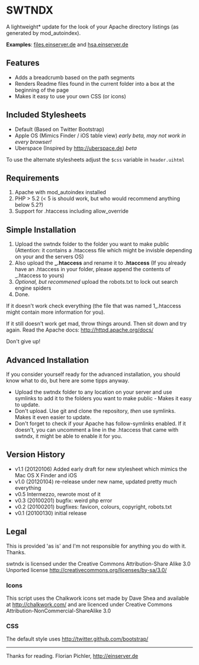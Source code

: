 SWTNDX
======

A lightweight* update for the look of your Apache directory listings (as 
generated by mod_autoindex).

**Examples**: [files.einserver.de](http://files.einserver.de) and [hsa.einserver.de](http://hsa.einserver.de/)



Features
--------

- Adds a breadcrumb based on the path segments
- Renders Readme files found in the current folder into a box at the beginning of the page
- Makes it easy to use your own CSS (or icons)



Included Stylesheets
--------------------

- Default (Based on Twitter Bootstrap)
- Apple OS (Mimics Finder / iOS table view) *early beta, may not work in every browser!*
- Uberspace (Inspired by <http://uberspace.de>) *beta*

To use the alternate stylesheets adjust the <code>$css</code> variable in <code>header.uihtml</code>



Requirements
------------

1. Apache with mod_autoindex installed
2. PHP > 5.2 (< 5 is should work, but who would recommend anything below 5.2?)
3. Support for .htaccess including allow_override



Simple Installation
-------------------

1. Upload the swtndx folder to the folder you want to make public (Attention: it contains a .htaccess file which might be invisble depending on your and the servers OS)
2. Also upload the **_.htaccess** and rename it to **.htaccess** (If you already have an .htaccess in your folder, please append the contents of _.htaccess to yours)
3. *Optional, but recommened* upload the robots.txt to lock out search engine spiders
4. Done.

If it doesn't work check everything (the file that was named 1_.htaccess might contain more information for you). 

If it still doesn't work get mad, throw things around. Then sit down and try again. Read the Apache docs: http://httpd.apache.org/docs/ 

Don't give up!



Advanced Installation
--------------------

If you consider yourself ready for the advanced installation, you should know what to do, but here are some tipps anyway.

- Upload the swtndx folder to any location on your server and use symlinks to add it to the folders you want to make public - Makes it easy to update.
- Don't upload. Use git and clone the repository, *then* use symlinks. Makes it even easier to update.
- Don't forget to check if your Apache has follow-symlinks enabled. If it doesn't, you can uncomment a line in the .htaccess that came with swtndx, it might be able to enable it for you.



Version History
---------------

* v1.1 (20120106) Added early draft for new stylesheet which mimics the Mac OS X Finder and iOS
* v1.0 (20120104) re-release under new name, updated pretty much everything
* v0.5 Intermezzo, rewrote most of it
* v0.3 (20100201) bugfix: weird php error
* v0.2 (20100201) bugfixes: favicon, colours, copyright, robots.txt
* v0.1 (20100130) initial release



Legal
-----

This is provided 'as is' and I'm not responsible for anything you do with it. 
Thanks.

swtndx is licensed under the Creative Commons Attribution-Share Alike 3.0 Unported license http://creativecommons.org/licenses/by-sa/3.0/

### Icons 

This script uses the Chalkwork icons set made by Dave Shea and available at http://chalkwork.com/ and are licenced under Creative Commons Attribution-NonCommercial-ShareAlike 3.0

### CSS

The default style uses http://twitter.github.com/bootstrap/


----

Thanks for reading. Florian Pichler, http://einserver.de